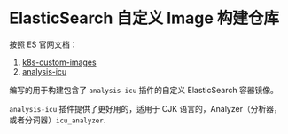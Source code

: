 # ElasticSearch 自定义 Image 构建仓库

按照 ES 官网文档：

1. [k8s-custom-images](https://www.elastic.co/guide/en/cloud-on-k8s/current/k8s-custom-images.html)
2. [analysis-icu](https://www.elastic.co/guide/en/elasticsearch/plugins/current/analysis-icu.html)

编写的用于构建包含了 `analysis-icu` 插件的自定义 ElasticSearch 容器镜像。

`analysis-icu` 插件提供了更好用的，适用于 CJK 语言的，Analyzer（分析器，或者分词器）`icu_analyzer`.
